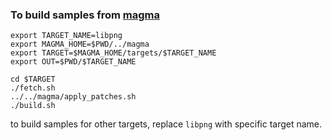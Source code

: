 ### To build samples from [magma](https://hexhive.epfl.ch/magma/)

```
export TARGET_NAME=libpng
export MAGMA_HOME=$PWD/../magma
export TARGET=$MAGMA_HOME/targets/$TARGET_NAME
export OUT=$PWD/$TARGET_NAME

cd $TARGET
./fetch.sh
../../magma/apply_patches.sh
./build.sh
```

to build samples for other targets, replace `libpng` with specific target name.
